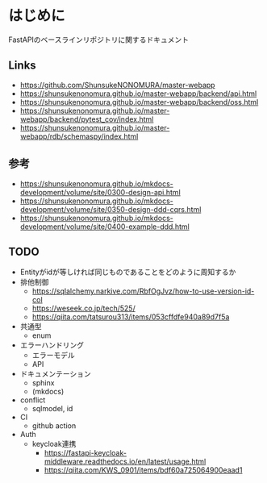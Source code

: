 # はじめに
FastAPIのベースラインリポジトリに関するドキュメント

## Links
- https://github.com/ShunsukeNONOMURA/master-webapp
- https://shunsukenonomura.github.io/master-webapp/backend/api.html
- https://shunsukenonomura.github.io/master-webapp/backend/oss.html
- https://shunsukenonomura.github.io/master-webapp/backend/pytest_cov/index.html
- https://shunsukenonomura.github.io/master-webapp/rdb/schemaspy/index.html

## 参考
- https://shunsukenonomura.github.io/mkdocs-development/volume/site/0300-design-api.html
- https://shunsukenonomura.github.io/mkdocs-development/volume/site/0350-design-ddd-cqrs.html
- https://shunsukenonomura.github.io/mkdocs-development/volume/site/0400-example-ddd.html

## TODO
- Entityがidが等しければ同じものであることをどのように周知するか
- 排他制御
    - https://sqlalchemy.narkive.com/RbfOgJvz/how-to-use-version-id-col
    - https://weseek.co.jp/tech/525/
    - https://qiita.com/tatsurou313/items/053cffdfe940a89d7f5a
- 共通型
    - enum
- エラーハンドリング
    - エラーモデル
    - API
- ドキュメンテーション
    - sphinx
    - (mkdocs)
- conflict
    - sqlmodel, id
- CI
    - github action
- Auth
    - keycloak連携
        - https://fastapi-keycloak-middleware.readthedocs.io/en/latest/usage.html
        - https://qiita.com/KWS_0901/items/bdf60a725064900eaad1

